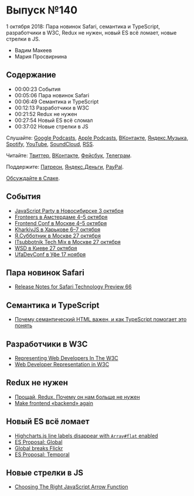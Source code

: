 # Выпуск №140

1 октября 2018: Пара новинок Safari, семантика и TypeScript, разработчики в W3C, Redux не нужен, новый ES всё ломает, новые стрелки в JS.

- Вадим Макеев
- Мария Просвирнина

## Содержание

- 00:00:23 События
- 00:05:06 Пара новинок Safari
- 00:06:49 Семантика и TypeScript
- 00:12:13 Разработчики в W3C
- 00:21:52 Redux не нужен
- 00:27:54 Новый ES всё сломал
- 00:37:02 Новые стрелки в JS

Слушайте: [Google Podcasts](https://podcasts.google.com/?feed=aHR0cHM6Ly93ZWItc3RhbmRhcmRzLnJ1L3BvZGNhc3QvZmVlZC8), [Apple Podcasts](https://itunes.apple.com/podcast/id1080500016), [ВКонтакте](https://vk.com/podcasts-32017543), [Яндекс.Музыка](https://music.yandex.ru/album/6245956), [Spotify](https://open.spotify.com/show/3rzAcADjpBpXt73L0epTjV), [YouTube](https://www.youtube.com/playlist?list=PLMBnwIwFEFHcwuevhsNXkFTcadeX5R1Go), [SoundCloud](https://soundcloud.com/web-standards), [RSS](https://web-standards.ru/podcast/feed/).

Читайте: [Твиттер](https://twitter.com/webstandards_ru), [ВКонтакте](https://vk.com/webstandards_ru), [Фейсбук](https://www.facebook.com/webstandardsru), [Телеграм](https://t.me/webstandards_ru).

Поддержите: [Патреон](https://www.patreon.com/webstandards_ru), [Яндекс.Деньги](https://money.yandex.ru/to/41001119329753), [PayPal](https://www.paypal.me/pepelsbey).

[Обсуждайте в Слаке](http://slack.web-standards.ru/).

## События

- [JavaScript Party в Новосибирске 3 октября](https://events.yandex.ru/events/meetings/03-october-2018/)
- [Fronteers в Амстердаме 4–5 октября](https://fronteers.nl/congres/2018)
- [Frontend Conf в Москве 4–5 октября]()
- [KharkivJS в Харькове 6–7 октября](https://kharkivjs.org/)
- [Я.Субботник в Москве 27 октября](https://events.yandex.ru/events/yasubbotnik/27-oct-2018/)
- [ITsubbotnik Tech Mix в Москве 27 октября](https://events.epam.com/events/itsubbotnik-technological-mix)
- [WSD в Киеве 27 октября](https://wsd.events/2018/10/27/)
- [UfaDevConf в Уфе 17 ноября](http://dc.ufacoder.com/)

## Пара новинок Safari

- [Release Notes for Safari Technology Preview 66](https://webkit.org/blog/8414/release-notes-for-safari-technology-preview-66/)

## Семантика и TypeScript

- [Почему семантический HTML важен, и как TypeScript помогает это понять](http://css-live.ru/articles/pochemu-semanticheskij-html-vazhen-i-kak-typescript-pomogaet-eto-ponyat.html)

## Разработчики в W3C

- [Representing Web Developers In The W3C](https://www.smashingmagazine.com/2018/09/representing-web-developers-w3c/)
- [Web Developer Representation in W3C](https://alistapart.com/article/web-developer-representation-in-w3c)

## Redux не нужен

- [Прощай, Redux. Почему он нам больше не нужен](https://medium.com/p/4f11cc3c6af5)
- [Make frontend «backend» again](https://habr.com/p/421789/)

## Новый ES всё ломает

- [Highcharts.js line labels disappear with `Array#flat` enabled](https://bugs.chromium.org/p/chromium/issues/detail?id=888128#c15)
- [ES Proposal: Global](https://github.com/tc39/proposal-global)
- [Global breaks Flickr](https://github.com/tc39/proposal-global/issues/20)
- [ES Proposal: Temporal](https://github.com/tc39/proposal-temporal)

## Новые стрелки в JS

- [Choosing The Right JavaScript Arrow Function](https://medium.com/p/5151c5c6b8b6)
